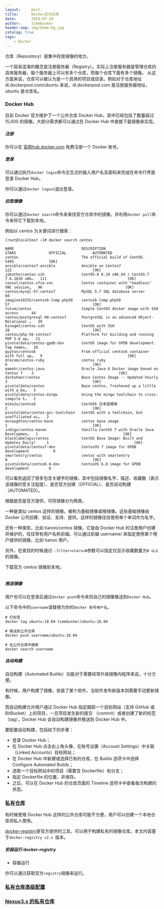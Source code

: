 ```yaml
---
layout:     post
title:      Docker访问仓库
date:       2019-07-29
author:     timebusker
header-img: img/home-bg.jpg
catalog: true
tags:
    - Docker
---  
```


仓库（Repository）是集中存放镜像的地方。

一个容易混淆的概念是注册服务器（Registry）。实际上注册服务器是管理仓库的具体服务器，每个服务器上可以有多个仓库，而每个仓库下面有多个镜像。
从这方面来说，仓库可以被认为是一个具体的项目或目录。例如对于仓库地址 dl.dockerpool.com/ubuntu 来说，dl.dockerpool.com 是注册服务器地址，ubuntu 是仓库名。

### Docker Hub

目前 Docker 官方维护了一个公共仓库 Docker Hub，其中已经包括了数量超过 15,000 的镜像。大部分需求都可以通过在 Docker Hub 中直接下载镜像来实现。

##### 注册

你可以在 [官网hub.docker.com](https://hub.docker.com) 免费注册一个 Docker 账号。

##### 登录

可以通过执行`docker login`命令交互式的输入用户名及密码来完成在命令行界面登录 Docker Hub。

你可以通过`docker logout`退出登录。

##### 拉取镜像

你可以通过`docker search`命令来查找官方仓库中的镜像，并利用`docker pull`命令来将它下载到本地。

例如以 centos 为关键词进行搜索：

```
[root@localhost ~]# docker search centos

NAME                               DESCRIPTION                                     STARS               OFFICIAL            AUTOMATED
centos                             The official build of CentOS.                   5495                [OK]                
ansible/centos7-ansible            Ansible on Centos7                              122                                     [OK]
jdeathe/centos-ssh                 CentOS-6 6.10 x86_64 / CentOS-7 7.6.1810 x86…   111                                     [OK]
consol/centos-xfce-vnc             Centos container with "headless" VNC session…   96                                      [OK]
centos/mysql-57-centos7            MySQL 5.7 SQL database server                   60                                      
imagine10255/centos6-lnmp-php56    centos6-lnmp-php56                              57                                      [OK]
tutum/centos                       Simple CentOS docker image with SSH access      44                                      
centos/postgresql-96-centos7       PostgreSQL is an advanced Object-Relational …   39                                      
kinogmt/centos-ssh                 CentOS with SSH                                 28                                      [OK]
centos/php-56-centos7              Platform for building and running PHP 5.6 ap…   21                                      
pivotaldata/centos-gpdb-dev        CentOS image for GPDB development. Tag names…   10                                      
guyton/centos6                     From official centos6 container with full up…   9                                       [OK]
drecom/centos-ruby                 centos ruby                                     6                                       [OK]
mamohr/centos-java                 Oracle Java 8 Docker image based on Centos 7    3                                       [OK]
darksheer/centos                   Base Centos Image -- Updated hourly             3                                       [OK]
pivotaldata/centos                 Base centos, freshened up a little with a Do…   3                                       
pivotaldata/centos-mingw           Using the mingw toolchain to cross-compile t…   2                                       
miko2u/centos6                     CentOS6 日本語環境                                   2                                       [OK]
pivotaldata/centos-gcc-toolchain   CentOS with a toolchain, but unaffiliated wi…   2                                       
mcnaughton/centos-base             centos base image                               1                                       [OK]
indigo/centos-maven                Vanilla CentOS 7 with Oracle Java Developmen…   1                                       [OK]
blacklabelops/centos               CentOS Base Image! Built and Updates Daily!     1                                       [OK]
pivotaldata/centos7-dev            CentosOS 7 image for GPDB development           0                                       
smartentry/centos                  centos with smartentry                          0                                       [OK]
pivotaldata/centos6.8-dev          CentosOS 6.8 image for GPDB development         0              
```

可以看到返回了很多包含关键字的镜像，其中包括镜像名字、描述、收藏数（表示该镜像的受关注程度）、是否官方创建（OFFICIAL）、是否自动构建 （AUTOMATED）。

根据是否是官方提供，可将镜像分为两类。

一种是类似 centos 这样的镜像，被称为基础镜像或根镜像。这些基础镜像由 Docker 公司创建、验证、支持、提供。这样的镜像往往使用单个单词作为名字。

还有一种类型，比如 tianon/centos 镜像，它是由 Docker Hub 的注册用户创建并维护的，往往带有用户名称前缀。可以通过前缀 username/ 来指定使用某个用户提供的镜像，比如 tianon 用户。

另外，在查找的时候通过`--filter=stars=N`参数可以指定仅显示收藏数量为`N 以上`的镜像。

下载官方 centos 镜像到本地。

```

```

##### 推送镜像

用户也可以在登录后通过`docker push`命令来将自己的镜像推送到`Docker Hub`。

以下命令中的`username`请替换为你的`Docker 账号用户名`。

```
# 打标签
docker tag ubuntu:18.04 timebusker/ubuntu:18.04

# 推送到公共仓库
docker push username/ubuntu:18.04

# 在公共仓库中搜索
docker search username

```

##### 自动构建

自动构建（Automated Builds）功能对于需要经常升级镜像内程序来说，十分方便。

有时候，用户构建了镜像，安装了某个软件，当软件发布新版本则需要手动更新镜像。

而自动构建允许用户通过 Docker Hub 指定跟踪一个目标网站（支持 GitHub 或 BitBucket）上的项目，一旦项目发生新的提交 （commit）或者创建了新的标签（tag），Docker Hub 会自动构建镜像并推送到 Docker Hub 中。

要配置自动构建，包括如下的步骤：

- 登录 Docker Hub；
- 在 Docker Hub 点击右上角头像，在账号设置（Account Settings）中关联（Linked Accounts）目标网站；
- 在 Docker Hub 中新建或选择已有的仓库，在 Builds 选项卡中选择 Configure Automated Builds；
- 选取一个目标网站中的项目（需要含 Dockerfile）和分支；
- 指定 Dockerfile 的位置，并保存。
- 之后，可以在 Docker Hub 的仓库页面的 Timeline 选项卡中查看每次构建的状态。

### [私有仓库](https://yeasy.gitbooks.io/docker_practice/content/repository/registry.html)

有时候使用 Docker Hub 这样的公共仓库可能不方便，用户可以创建一个本地仓库供私人使用。

[docker-registry](https://docs.docker.com/registry/)是官方提供的工具，可以用于构建私有的镜像仓库。本文内容基于`docker-registry v2.x `版本。

##### 安装运行 docker-registry

- 容器运行

你可以通过获取官方`registry`镜像来运行。


### [私有仓库高级配置](https://yeasy.gitbooks.io/docker_practice/content/repository/registry_auth.html)



### [Nexus3.x 的私有仓库](https://yeasy.gitbooks.io/docker_practice/content/repository/nexus3_registry.html)









































